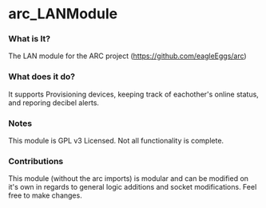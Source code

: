 # arc_LANModule

### What is It?
The LAN module for the ARC project (https://github.com/eagleEggs/arc)

### What does it do?
It supports Provisioning devices, keeping track of eachother's online status, and reporing decibel alerts.

### Notes
This module is GPL v3 Licensed.
Not all functionality is complete.

### Contributions
This module (without the arc imports) is modular and can be modified on it's own in regards to general logic additions and socket modifications. Feel free to make changes.
